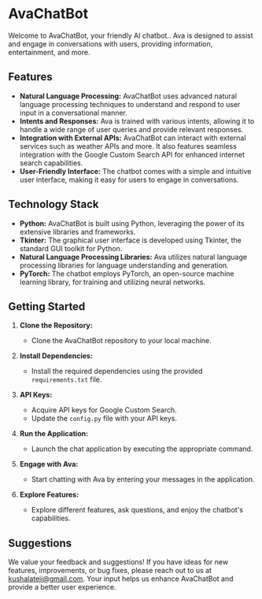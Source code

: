 # AvaChatBot

Welcome to AvaChatBot, your friendly AI chatbot.. Ava is designed to assist and engage in conversations with users, providing information, entertainment, and more.

## Features

- **Natural Language Processing:** AvaChatBot uses advanced natural language processing techniques to understand and respond to user input in a conversational manner.
- **Intents and Responses:** Ava is trained with various intents, allowing it to handle a wide range of user queries and provide relevant responses.
- **Integration with External APIs:** AvaChatBot can interact with external services such as weather APIs and more. It also features seamless integration with the Google Custom Search API for enhanced internet search capabilities.
- **User-Friendly Interface:** The chatbot comes with a simple and intuitive user interface, making it easy for users to engage in conversations.

## Technology Stack

- **Python:** AvaChatBot is built using Python, leveraging the power of its extensive libraries and frameworks.
- **Tkinter:** The graphical user interface is developed using Tkinter, the standard GUI toolkit for Python.
- **Natural Language Processing Libraries:** Ava utilizes natural language processing libraries for language understanding and generation.
- **PyTorch:** The chatbot employs PyTorch, an open-source machine learning library, for training and utilizing neural networks.

## Getting Started

1. **Clone the Repository:**
   - Clone the AvaChatBot repository to your local machine.

2. **Install Dependencies:**
   - Install the required dependencies using the provided `requirements.txt` file.

3. **API Keys:**
   - Acquire API keys for Google Custom Search.
   - Update the `config.py` file with your API keys.

4. **Run the Application:**
   - Launch the chat application by executing the appropriate command.

5. **Engage with Ava:**
   - Start chatting with Ava by entering your messages in the application.

6. **Explore Features:**
   - Explore different features, ask questions, and enjoy the chatbot's capabilities.

## Suggestions

We value your feedback and suggestions! If you have ideas for new features, improvements, or bug fixes, please reach out to us at kushalateji@gmail.com. Your input helps us enhance AvaChatBot and provide a better user experience.
